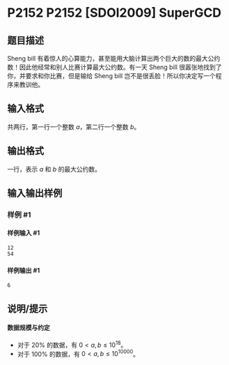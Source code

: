 # P2152 P2152 [SDOI2009] SuperGCD

## 题目描述

Sheng bill 有着惊人的心算能力，甚至能用大脑计算出两个巨大的数的最大公约数！因此他经常和别人比赛计算最大公约数。有一天 Sheng bill 很嚣张地找到了你，并要求和你比赛，但是输给 Sheng bill 岂不是很丢脸！所以你决定写一个程序来教训他。

## 输入格式

共两行，第一行一个整数 $a$，第二行一个整数 $b$。

## 输出格式

一行，表示 $a$ 和 $b$ 的最大公约数。

## 输入输出样例

### 样例 #1

#### 样例输入 #1

```
12
54
```

#### 样例输出 #1

```
6
```

## 说明/提示

#### 数据规模与约定
- 对于 $20\%$ 的数据，有 $0<a,b\le 10^{18}$。
- 对于 $100\%$ 的数据，有 $0<a,b\le 10^{10000}$。
